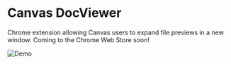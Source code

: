 # Canvas DocViewer

Chrome extension allowing Canvas users to expand file previews in a new window.
Coming to the Chrome Web Store soon!

![Demo](https://i.gyazo.com/9235ba4a5eee0aa0c2fe907d0e3ab3e4.gif)
